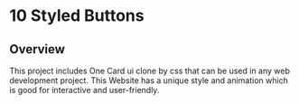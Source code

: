 # 10 Styled Buttons

## Overview
This project includes One Card ui clone by css that can be used in any web development project. This Website has a unique style and animation which is good for  interactive and user-friendly.







